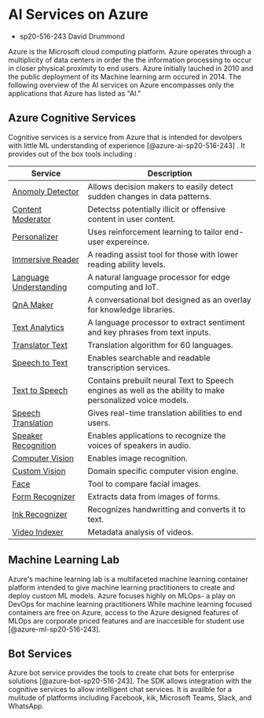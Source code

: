 #  AI Services on Azure

* sp20-516-243 David Drummond

Azure is the Microsoft cloud computing platform. Azure operates through a multiplicity of data centers in order the the information processing to occur in closer physical proximity to end users. Azure initially lauched in 2010 and the public deployment of its Machine learning arm occured in 2014. The following overview of the AI services on Azure encompasses only the applications that Azure has listed as "AI." 

## Azure Cognitive Services

Cognitive services is a service from Azure that is intended for devolpers with little ML understanding of experience [@azure-ai-sp20-516-243] . It provides out of the box tools including :

<div class="smalltable">
  
| Service | Description |
|---------|-------------|
| [Anomoly Detector](<https://azure.microsoft.com/en-us/services/cognitive-services/anomaly-detector/>) | Allows decision makers to easily detect sudden changes in data patterns.|
| [Content Moderator](<https://azure.microsoft.com/en-us/services/cognitive-services/content-moderator/>) | Detectss potentially illicit or offensive content in user content. |
| [Personalizer](<https://azure.microsoft.com/en-us/services/cognitive-services/personalizer/>) | Uses reinforcement learning to tailor end-user expereince. |
| [Immersive Reader](<https://azure.microsoft.com/en-us/services/cognitive-services/immersive-reader/>) | A reading assist tool for those with lower reading ability levels. |
| [Language Understanding](<https://azure.microsoft.com/en-us/services/cognitive-services/language-understanding-intelligent-service/>) | A natural language processor for edge computing and IoT. |
| [QnA Maker](<https://azure.microsoft.com/en-us/services/cognitive-services/qna-maker/>) | A conversational bot designed as an overlay for knowledge libraries. |
| [Text Analytics](<https://azure.microsoft.com/en-us/services/cognitive-services/text-analytics/>) | A language processor to extract sentiment and key phrases from text inputs. |
| [Translator Text](<https://azure.microsoft.com/en-us/services/cognitive-services/translator-text-api/>) | Translation algorithm for 60 languages. |
| [Speech to Text](<https://azure.microsoft.com/en-us/services/cognitive-services/speech-to-text/>) | Enables searchable and readable transcription services. |
| [Text to Speech](<https://azure.microsoft.com/en-us/services/cognitive-services/text-to-speech/>) | Contains prebuilt neural Text to Speech engines as well as the ability to make personalized voice models. |
| [Speech Translation](<https://azure.microsoft.com/en-us/services/cognitive-services/speech-translation/>) | Gives real-time translation abilities to end users. |
| [Speaker Recognition](<https://azure.microsoft.com/en-us/services/cognitive-services/speaker-recognition/>) | Enables applications to recognize the voices of speakers in audio. |
| [Computer Vision](<https://azure.microsoft.com/en-us/services/cognitive-services/computer-vision/>) | Enables image recognition. |
| [Custom Vision](<https://azure.microsoft.com/en-us/services/cognitive-services/custom-vision-service/>) | Domain specific computer vision engine. |
| [Face](<https://azure.microsoft.com/en-us/services/cognitive-services/face/>) | Tool to compare facial images. |
| [Form Recognizer](<https://azure.microsoft.com/en-us/services/cognitive-services/form-recognizer/>) | Extracts data from images of forms. |
| [Ink Recognizer](<https://azure.microsoft.com/en-us/services/cognitive-services/ink-recognizer/>) | Recognizes handwritting and converts it to text. |
| [Video Indexer](<https://azure.microsoft.com/en-us/services/media-services/video-indexer/>) | Metadata analysis of videos. |

## Machine Learning Lab

Azure's machine learning lab is a multifaceted machine learning container platform intended to give machine learning practitioners to create and deploy custom ML models. Azure focuses highly on MLOps- a play on DevOps for machine learning practitioners While machine learning focused containers are free on Azure, access to the Azure designed features of MLOps are corporate priced features and are inaccesible for student use [@azure-ml-sp20-516-243]. 

## Bot Services

Azure bot service provides the tools to create chat bots for enterprise solutions [@azure-bot-sp20-516-243]. The SDK allows integration with the cognitive services to allow intelligent chat services. It is availble for a mulitude of platforms including Facebook, kik, Microsoft Teams, Slack, and WhatsApp. 


</div>

